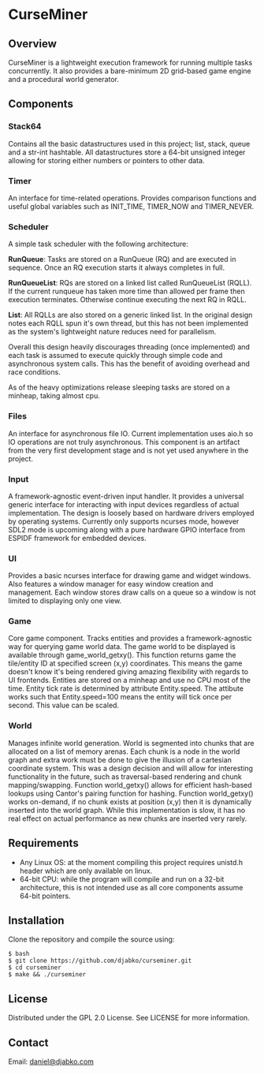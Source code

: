 # CurseMiner

## Overview
CurseMiner is a lightweight execution framework for running multiple tasks concurrently. It also provides a bare-minimum 2D grid-based game engine and a procedural world generator.

## Components
### Stack64
Contains all the basic datastructures used in this project; list, stack, queue and a str-int hashtable. All datastructures store a 64-bit unsigned integer allowing for storing either numbers or pointers to other data.

### Timer
An interface for time-related operations. Provides comparison functions and useful global variables such as INIT\_TIME, TIMER\_NOW and TIMER\_NEVER.

### Scheduler
A simple task scheduler with the following architecture:

**RunQueue**: Tasks are stored on a RunQueue (RQ) and are executed in sequence. Once an RQ execution starts it always completes in full.

**RunQueueList**: RQs are stored on a linked list called RunQueueList (RQLL). If the current runqueue has taken more time than allowed per frame then execution terminates. Otherwise continue executing the next RQ in RQLL.

**List**: All RQLLs are also stored on a generic linked list. In the original design notes each RQLL spun it's own thread, but this has not been implemented as the system's lightweight nature reduces need for parallelism.

Overall this design heavily discourages threading (once implemented) and each task is assumed to execute quickly through simple code and asynchronous system calls. This has the benefit of avoiding overhead and race conditions.

As of the heavy optimizations release sleeping tasks are stored on a minheap, taking almost cpu.

### Files
An interface for asynchronous file IO. Current implementation uses aio.h so IO operations are not truly asynchronous. This component is an artifact from the very first development stage and is not yet used anywhere in the project.

### Input
A framework-agnostic event-driven input handler. It provides a universal generic interface for interacting with input devices regardless of actual implementation. The design is loosely based on hardware drivers employed by operating systems. Currently only supports ncurses mode, however SDL2 mode is upcoming along with a pure hardware GPIO interface from ESPIDF framework for embedded devices.

### UI
Provides a basic ncurses interface for drawing game and widget windows. Also features a window manager for easy window creation and management. Each window stores draw calls on a queue so a window is not limited to displaying only one view.

### Game
Core game component. Tracks entities and provides a framework-agnostic way for querying game world data. The game world to be displayed is available through game\_world\_getxy(). This function returns game the tile/entity ID at specified screen (x,y) coordinates. This means the game doesn't know it's being rendered giving amazing flexibility with regards to UI frontends. Entities are stored on a minheap and use no CPU most of the time. Entity tick rate is determined by attribute Entity.speed. The attibute works such that Entity.speed=100 means the entity will tick once per second. This value can be scaled.

### World
Manages infinite world generation. World is segmented into chunks that are allocated on a list of memory arenas. Each chunk is a node in the world graph and extra work must be done to give the illusion of a cartesian coordinate system. This was a design decision and will allow for interesting functionality in the future, such as traversal-based rendering and chunk mapping/swapping. Function world\_getxy() allows for efficient hash-based lookups using Cantor's pairing function for hashing. Function world\_getxy() works on-demand, if no chunk exists at position (x,y) then it is dynamically inserted into the world graph. While this implementation is slow, it has no real effect on actual performance as new chunks are inserted very rarely.

## Requirements
- Any Linux OS: at the moment compiling this project requires unistd.h header which are only available on linux.
- 64-bit CPU: while the program will compile and run on a 32-bit architecture, this is not intended use as all core components assume 64-bit pointers.

## Installation
Clone the repository and compile the source using:
```
$ bash
$ git clone https://github.com/djabko/curseminer.git
$ cd curseminer
$ make && ./curseminer
```

## License
Distributed under the GPL 2.0 License. See LICENSE for more information.

## Contact
Email: daniel@djabko.com
